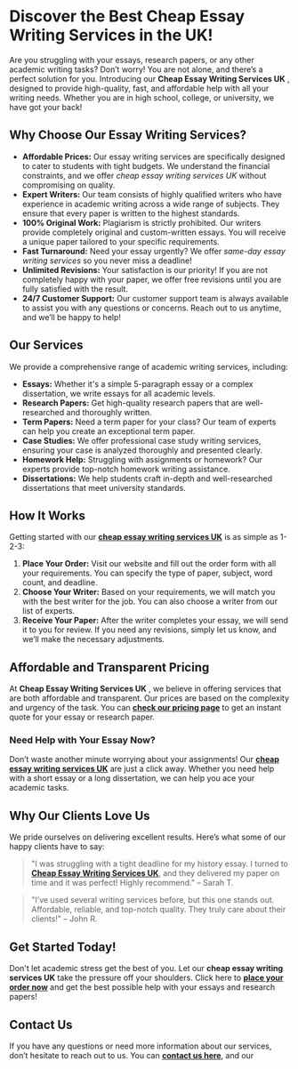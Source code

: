# Discover the Best Cheap Essay Writing Services in the UK!

Are you struggling with your essays, research papers, or any other academic writing tasks? Don’t worry! You are not alone, and there’s a perfect solution for you. Introducing our **Cheap Essay Writing Services UK** , designed to provide high-quality, fast, and affordable help with all your writing needs. Whether you are in high school, college, or university, we have got your back!

## Why Choose Our Essay Writing Services?

- **Affordable Prices:** Our essay writing services are specifically designed to cater to students with tight budgets. We understand the financial constraints, and we offer _cheap essay writing services UK_ without compromising on quality.
- **Expert Writers:** Our team consists of highly qualified writers who have experience in academic writing across a wide range of subjects. They ensure that every paper is written to the highest standards.
- **100% Original Work:** Plagiarism is strictly prohibited. Our writers provide completely original and custom-written essays. You will receive a unique paper tailored to your specific requirements.
- **Fast Turnaround:** Need your essay urgently? We offer _same-day essay writing services_ so you never miss a deadline!
- **Unlimited Revisions:** Your satisfaction is our priority! If you are not completely happy with your paper, we offer free revisions until you are fully satisfied with the result.
- **24/7 Customer Support:** Our customer support team is always available to assist you with any questions or concerns. Reach out to us anytime, and we’ll be happy to help!

## Our Services

We provide a comprehensive range of academic writing services, including:

- **Essays:** Whether it's a simple 5-paragraph essay or a complex dissertation, we write essays for all academic levels.
- **Research Papers:** Get high-quality research papers that are well-researched and thoroughly written.
- **Term Papers:** Need a term paper for your class? Our team of experts can help you create an exceptional term paper.
- **Case Studies:** We offer professional case study writing services, ensuring your case is analyzed thoroughly and presented clearly.
- **Homework Help:** Struggling with assignments or homework? Our experts provide top-notch homework writing assistance.
- **Dissertations:** We help students craft in-depth and well-researched dissertations that meet university standards.

## How It Works

Getting started with our [**cheap essay writing services UK**](https://tinyurl.com/topessay?keyword=cheap+essay+writing+services+uk) is as simple as 1-2-3:

1. **Place Your Order:** Visit our website and fill out the order form with all your requirements. You can specify the type of paper, subject, word count, and deadline.
2. **Choose Your Writer:** Based on your requirements, we will match you with the best writer for the job. You can also choose a writer from our list of experts.
3. **Receive Your Paper:** After the writer completes your essay, we will send it to you for review. If you need any revisions, simply let us know, and we’ll make the necessary adjustments.

## Affordable and Transparent Pricing

At **Cheap Essay Writing Services UK** , we believe in offering services that are both affordable and transparent. Our prices are based on the complexity and urgency of the task. You can [**check our pricing page**](https://tinyurl.com/topessay?keyword=cheap+essay+writing+services+uk) to get an instant quote for your essay or research paper.

### Need Help with Your Essay Now?

Don’t waste another minute worrying about your assignments! Our [**cheap essay writing services UK**](https://tinyurl.com/topessay?keyword=cheap+essay+writing+services+uk) are just a click away. Whether you need help with a short essay or a long dissertation, we can help you ace your academic tasks.

## Why Our Clients Love Us

We pride ourselves on delivering excellent results. Here’s what some of our happy clients have to say:

> "I was struggling with a tight deadline for my history essay. I turned to [**Cheap Essay Writing Services UK**](https://tinyurl.com/topessay?keyword=cheap+essay+writing+services+uk), and they delivered my paper on time and it was perfect! Highly recommend." – Sarah T.

> "I’ve used several writing services before, but this one stands out. Affordable, reliable, and top-notch quality. They truly care about their clients!" – John R.

## Get Started Today!

Don't let academic stress get the best of you. Let our **cheap essay writing services UK** take the pressure off your shoulders. Click here to [**place your order now**](https://tinyurl.com/topessay?keyword=cheap+essay+writing+services+uk) and get the best possible help with your essays and research papers!

## Contact Us

If you have any questions or need more information about our services, don’t hesitate to reach out to us. You can [**contact us here**](https://tinyurl.com/topessay?keyword=cheap+essay+writing+services+uk), and our

